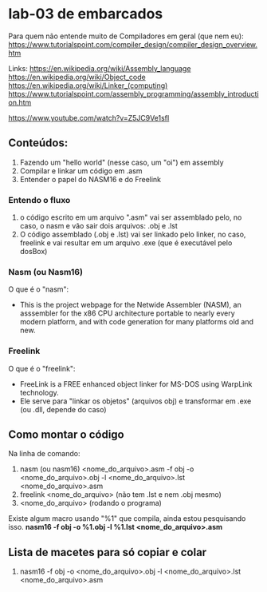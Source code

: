 # lab-03 de embarcados

Para quem não entende muito de Compiladores em geral (que nem eu): https://www.tutorialspoint.com/compiler_design/compiler_design_overview.htm

Links: https://en.wikipedia.org/wiki/Assembly_language
https://en.wikipedia.org/wiki/Object_code
https://en.wikipedia.org/wiki/Linker_(computing)
https://www.tutorialspoint.com/assembly_programming/assembly_introduction.htm

https://www.youtube.com/watch?v=Z5JC9Ve1sfI

## Conteúdos:
1)	Fazendo um "hello world" (nesse caso, um "oi") em assembly
2)	Compilar e linkar um código em .asm 
3)	Entender o papel do NASM16 e do Freelink

### Entendo o fluxo

1) o código escrito em um arquivo ".asm" vai ser assemblado pelo, no caso, o nasm e vão sair dois arquivos: .obj e .lst
2) O código assemblado (.obj e .lst) vai ser linkado pelo linker, no caso, freelink e vai resultar em um arquivo .exe (que é executável pelo dosBox)

### Nasm (ou Nasm16)

O que é o "nasm":

* This is the project webpage for the Netwide Assembler (NASM), an asssembler for the x86 CPU architecture portable to nearly every modern platform, and with code generation for many platforms old and new.

### Freelink

O que é o "freelink":

* FreeLink is a FREE enhanced object linker for MS-DOS using WarpLink technology.
* Ele serve para "linkar os objetos" (arquivos obj) e transformar em .exe (ou .dll, depende do caso)

## Como montar o código

Na linha de comando:

1) nasm (ou nasm16) <nome_do_arquivo>.asm -f obj -o <nome_do_arquivo>.obj -l <nome_do_arquivo>.lst <nome_do_arquivo>.asm
2) freelink <nome_do_arquivo> (não tem .lst e nem .obj mesmo)
3) <nome_do_arquivo> (rodando o programa)

Existe algum macro usando "%1" que compila, ainda estou pesquisando isso.
**nasm16 -f obj -o %1.obj -l %1.lst <nome_do_arquivo>.asm**

## Lista de macetes para só copiar e colar

1) nasm16 -f obj -o <nome_do_arquivo>.obj -l <nome_do_arquivo>.lst <nome_do_arquivo>.asm
